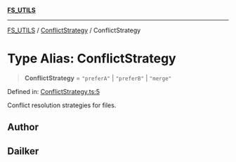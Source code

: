 [**FS_UTILS**](../../README.md)

***

[FS_UTILS](../../README.md) / [ConflictStrategy](../README.md) / ConflictStrategy

# Type Alias: ConflictStrategy

> **ConflictStrategy** = `"preferA"` \| `"preferB"` \| `"merge"`

Defined in: [ConflictStrategy.ts:5](https://github.com/dailker/everyutil/blob/26e2bb73429918cf0d08899e9efd90b82a42c92e/src/fs/ConflictStrategy.ts#L5)

Conflict resolution strategies for files.

## Author

## Dailker
